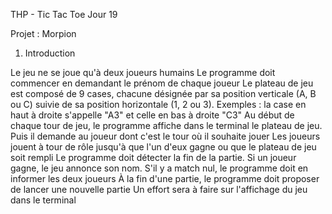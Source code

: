 THP - Tic Tac Toe Jour 19

Projet : Morpion

1. Introduction

Le jeu ne se joue qu'à deux joueurs humains
Le programme doit commencer en demandant le prénom de chaque joueur
Le plateau de jeu est composé de 9 cases, chacune désignée par sa position verticale (A, B ou C) suivie de sa position horizontale (1, 2 ou 3). Exemples : la case en haut à droite s'appelle "A3" et celle en bas à droite "C3"
Au début de chaque tour de jeu, le programme affiche dans le terminal le plateau de jeu. Puis il demande au joueur dont c'est le tour où il souhaite jouer
Les joueurs jouent à tour de rôle jusqu'à que l'un d'eux gagne ou que le plateau de jeu soit rempli
Le programme doit détecter la fin de la partie. Si un joueur gagne, le jeu annonce son nom. S'il y a match nul, le programme doit en informer les deux joueurs
À la fin d'une partie, le programme doit proposer de lancer une nouvelle partie
Un effort sera à faire sur l'affichage du jeu dans le terminal
